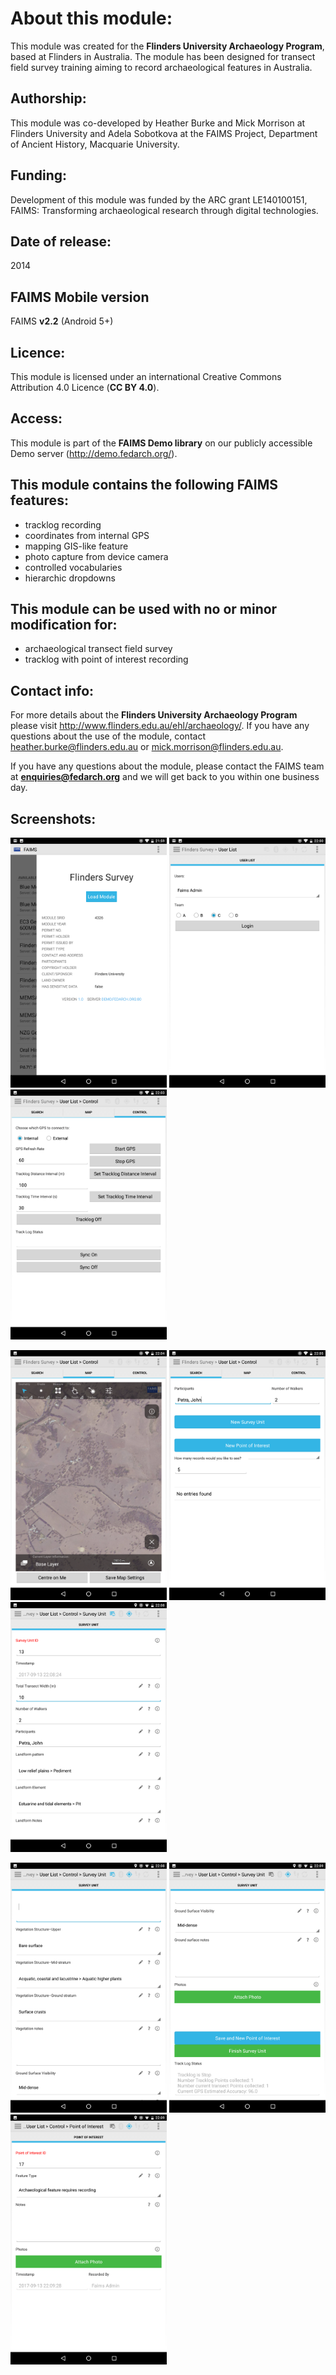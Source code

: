 # About this module:
This module was created for the **Flinders University Archaeology Program**, based at Flinders in Australia. The module has been designed for transect field survey training aiming to record archaeological features in Australia.

## Authorship:
This module was co-developed by Heather Burke and Mick Morrison at Flinders University and Adela Sobotkova at the FAIMS Project, Department of Ancient History, Macquarie University.

## Funding:
Development of this module was funded by the ARC grant LE140100151, FAIMS: Transforming archaeological research through digital technologies.


## Date of release:
2014 

## FAIMS Mobile version
FAIMS **v2.2** (Android 5+)

## Licence:
This module is licensed under an international Creative Commons Attribution 4.0 Licence (**CC BY 4.0**).

## Access:
This module is part of the **FAIMS Demo library** on our publicly accessible Demo server (http://demo.fedarch.org/). 

## This module contains the following FAIMS features:
* tracklog recording
* coordinates from internal GPS
* mapping GIS-like feature
* photo capture from device camera
* controlled vocabularies
* hierarchic dropdowns

## This module can be used with no or minor modification for:
* archaeological transect field survey
* tracklog with point of interest recording

## Contact info:
For more details about the **Flinders University Archaeology Program** please visit http://www.flinders.edu.au/ehl/archaeology/. If you have any questions about the use of the module, contact heather.burke@flinders.edu.au or mick.morrison@flinders.edu.au.

If you have any questions about the module, please contact the FAIMS team at **enquiries@fedarch.org** and we will get back to you within one business day.

## Screenshots:

<p align="left">
  <img src="https://github.com/FAIMS/Flinders-Survey/blob/master/screenshots/Screenshot_20170913-215950.png" width="250"/>
  <img src="https://github.com/FAIMS/Flinders-Survey/blob/master/screenshots/Screenshot_20170913-220031.png" width="250"/>
  <img src="https://github.com/FAIMS/Flinders-Survey/blob/master/screenshots/Screenshot_20170913-220341.png" width="250"/>
</p>

<p align="left">
  <img src="https://github.com/FAIMS/Flinders-Survey/blob/master/screenshots/Screenshot_20170913-220424.png" width="250"/>
  <img src="https://github.com/FAIMS/Flinders-Survey/blob/master/screenshots/Screenshot_20170913-220502.png" width="250"/>
  <img src="https://github.com/FAIMS/Flinders-Survey/blob/master/screenshots/Screenshot_20170913-220840.png" width="250"/>
</p>

<p align="left">
  <img src="https://github.com/FAIMS/Flinders-Survey/blob/master/screenshots/Screenshot_20170913-220856.png" width="250"/>
  <img src="https://github.com/FAIMS/Flinders-Survey/blob/master/screenshots/Screenshot_20170913-220916.png" width="250"/>
  <img src="https://github.com/FAIMS/Flinders-Survey/blob/master/screenshots/Screenshot_20170913-220938.png" width="250"/>
</p>


